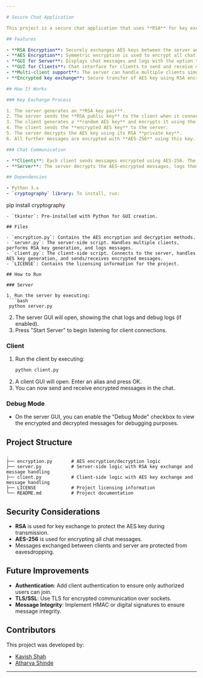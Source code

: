 ```yaml
---

# Secure Chat Application

This project is a secure chat application that uses **RSA** for key exchange and **AES** for encrypted communication between clients and the server. The server uses a graphical interface to manage and display incoming client messages. The clients have their own GUI to send and receive messages.

## Features

- **RSA Encryption**: Securely exchanges AES keys between the server and clients.
- **AES Encryption**: Symmetric encryption is used to encrypt all chat messages.
- **GUI for Server**: Displays chat messages and logs with the option to enable debugging.
- **GUI for Clients**: Chat interface for clients to send and receive messages.
- **Multi-client support**: The server can handle multiple clients simultaneously.
- **Encrypted key exchange**: Secure transfer of AES key using RSA encryption.

## How It Works

### Key Exchange Process

1. The server generates an **RSA key pair**.
2. The server sends the **RSA public key** to the client when it connects.
3. The client generates a **random AES key** and encrypts it using the server's RSA public key.
4. The client sends the **encrypted AES key** to the server.
5. The server decrypts the AES key using its RSA **private key**.
6. All further messages are encrypted with **AES-256** using this key.

### Chat Communication

- **Clients**: Each client sends messages encrypted using AES-256. The client GUI provides a text area for entering messages, and sent messages are encrypted before transmission.
- **Server**: The server decrypts the AES-encrypted messages, logs them in the GUI, and forwards the encrypted message to other connected clients.

## Dependencies

- Python 3.x
- `cryptography` library: To install, run:
  ```
  pip install cryptography
  ```
- `tkinter`: Pre-installed with Python for GUI creation.

## Files

- `encryption.py`: Contains the AES encryption and decryption methods.
- `server.py`: The server-side script. Handles multiple clients, performs RSA key generation, and logs messages.
- `client.py`: The client-side script. Connects to the server, handles AES key generation, and sends/receives encrypted messages.
- `LICENSE`: Contains the licensing information for the project.

## How to Run

### Server

1. Run the server by executing:
   ```bash
   python server.py
   ```
2. The server GUI will open, showing the chat logs and debug logs (if enabled).
3. Press "Start Server" to begin listening for client connections.

### Client

1. Run the client by executing:
   ```bash
   python client.py
   ```
2. A client GUI will open. Enter an alias and press OK.
3. You can now send and receive encrypted messages in the chat.

### Debug Mode

- On the server GUI, you can enable the "Debug Mode" checkbox to view the encrypted and decrypted messages for debugging purposes.

## Project Structure

```
.
├── encryption.py       # AES encryption/decryption logic
├── server.py           # Server-side logic with RSA key exchange and message handling
├── client.py           # Client-side logic with AES key exchange and message handling
├── LICENSE             # Project licensing information
└── README.md           # Project documentation
```

## Security Considerations

- **RSA** is used for key exchange to protect the AES key during transmission.
- **AES-256** is used for encrypting all chat messages.
- Messages exchanged between clients and server are protected from eavesdropping.

## Future Improvements

- **Authentication**: Add client authentication to ensure only authorized users can join.
- **TLS/SSL**: Use TLS for encrypted communication over sockets.
- **Message Integrity**: Implement HMAC or digital signatures to ensure message integrity.

## Contributors

This project was developed by:
- [Kavish Shah](https://www.linkedin.com/in/-kavish-shah/)
- [Atharva Shinde](https://www.linkedin.com/in/atharvanshinde/)

---
```


